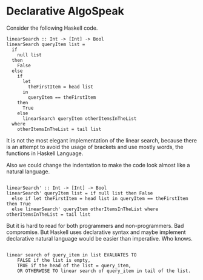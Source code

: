 # Declarative AlgoSpeak

Consider the following Haskell code.

```
linearSearch :: Int -> [Int] -> Bool
linearSearch queryItem list =
  if 
    null list 
  then 
    False 
  else
    if
      let
        theFirstItem = head list
      in
        queryItem == theFirstItem  
    then 
      True 
    else
      linearSearch queryItem otherItemsInTheList 
  where 
    otherItemsInTheList = tail list

```

It is not the most elegant implementation of the linear search,
because there is an attempt to avoid the usage of brackets and use mostly words, the functions in Haskell Language.

Also we could change the indentation to make the code look almost like a natural language.

```

linearSearch' :: Int -> [Int] -> Bool
linearSearch' queryItem list = if null list then False 
  else if let theFirstItem = head list in queryItem == theFirstItem then True 
  else linearSearch' queryItem otherItemsInTheList where otherItemsInTheList = tail list

```

But it is hard to read for both programmers and non-programmers.
Bad compromise.
But Haskell uses declarative syntax and maybe implement declarative natural language would be easier than imperative.
Who knows.

```

linear search of query_item in list EVALUATES TO
    FALSE if the list is empty,
    TRUE if the head of the list = query_item,
    OR OTHERWISE TO linear search of query_item in tail of the list.


```
